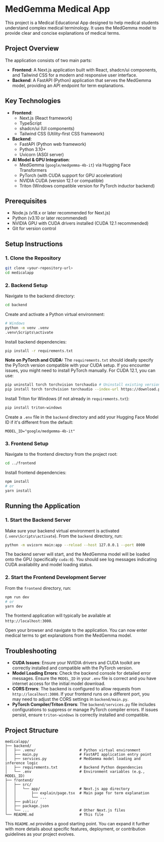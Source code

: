 # MedGemma Medical App

This project is a Medical Educational App designed to help medical students understand complex medical terminology. It uses the MedGemma model to provide clear and concise explanations of medical terms.

## Project Overview

The application consists of two main parts:

-   **Frontend**: A Next.js application built with React, shadcn/ui components, and Tailwind CSS for a modern and responsive user interface.
-   **Backend**: A FastAPI (Python) application that serves the MedGemma model, providing an API endpoint for term explanations.

## Key Technologies

-   **Frontend**:
    -   Next.js (React framework)
    -   TypeScript
    -   shadcn/ui (UI components)
    -   Tailwind CSS (Utility-first CSS framework)
-   **Backend**:
    -   FastAPI (Python web framework)
    -   Python 3.10+
    -   Uvicorn (ASGI server)
-   **AI Model & GPU Integration**:
    -   MedGemma (`google/medgemma-4b-it`) via Hugging Face Transformers
    -   PyTorch (with CUDA support for GPU acceleration)
    -   NVIDIA CUDA (version 12.1 or compatible)
    -   Triton (Windows compatible version for PyTorch inductor backend)

## Prerequisites

-   Node.js (v18.x or later recommended for Next.js)
-   Python (v3.10 or later recommended)
-   NVIDIA GPU with CUDA drivers installed (CUDA 12.1 recommended)
-   Git for version control

## Setup Instructions

### 1. Clone the Repository

```bash
git clone <your-repository-url>
cd medicalapp
```

### 2. Backend Setup

Navigate to the backend directory:

```bash
cd backend
```

Create and activate a Python virtual environment:

```bash
# Windows
python -m venv .venv
.venv\Scripts\activate
```

Install backend dependencies:

```bash
pip install -r requirements.txt
```

**Note on PyTorch and CUDA:**
The `requirements.txt` should ideally specify the PyTorch version compatible with your CUDA setup. If you encounter issues, you might need to install PyTorch manually. For CUDA 12.1, you can use:

```bash
pip uninstall torch torchvision torchaudio # Uninstall existing versions first
pip install torch torchvision torchaudio --index-url https://download.pytorch.org/whl/cu121
```

Install Triton for Windows (if not already in `requirements.txt`):

```bash
pip install triton-windows
```

Create a `.env` file in the `backend` directory and add your Hugging Face Model ID if it's different from the default:

```env
MODEL_ID="google/medgemma-4b-it"
```

### 3. Frontend Setup

Navigate to the frontend directory from the project root:

```bash
cd ../frontend
```

Install frontend dependencies:

```bash
npm install
# or
yarn install
```

## Running the Application

### 1. Start the Backend Server

Make sure your backend virtual environment is activated (`.venv\Scripts\activate`).
From the `backend` directory, run:

```bash
python -m uvicorn main:app --reload --host 127.0.0.1 --port 8000
```

The backend server will start, and the MedGemma model will be loaded onto the GPU (specifically `cuda:0`). You should see log messages indicating CUDA availability and model loading status.

### 2. Start the Frontend Development Server

From the `frontend` directory, run:

```bash
npm run dev
# or
yarn dev
```

The frontend application will typically be available at `http://localhost:3000`.

Open your browser and navigate to the application. You can now enter medical terms to get explanations from the MedGemma model.

## Troubleshooting

-   **CUDA Issues**: Ensure your NVIDIA drivers and CUDA toolkit are correctly installed and compatible with the PyTorch version.
-   **Model Loading Errors**: Check the backend console for detailed error messages. Ensure the `MODEL_ID` in your `.env` file is correct and you have internet access for the initial model download.
-   **CORS Errors**: The backend is configured to allow requests from `http://localhost:3000`. If your frontend runs on a different port, you may need to adjust the CORS settings in `backend/main.py`.
-   **PyTorch Compiler/Triton Errors**: The `backend/services.py` file includes configurations to suppress or manage PyTorch compiler errors. If issues persist, ensure `triton-windows` is correctly installed and compatible.

## Project Structure

```
medicalapp/
├── backend/
│   ├── .venv/                    # Python virtual environment
│   ├── main.py                   # FastAPI application entry point
│   ├── services.py               # MedGemma model loading and inference logic
│   ├── requirements.txt          # Backend Python dependencies
│   └── .env                      # Environment variables (e.g., MODEL_ID)
├── frontend/
│   ├── src/
│   │   └── app/                  # Next.js app directory
│   │       ├── explain/page.tsx  # Main page for term explanation
│   │       └── ...
│   ├── public/
│   ├── package.json
│   └── ...                       # Other Next.js files
└── README.md                     # This file
```

This `README.md` provides a good starting point. You can expand it further with more details about specific features, deployment, or contribution guidelines as your project evolves.
